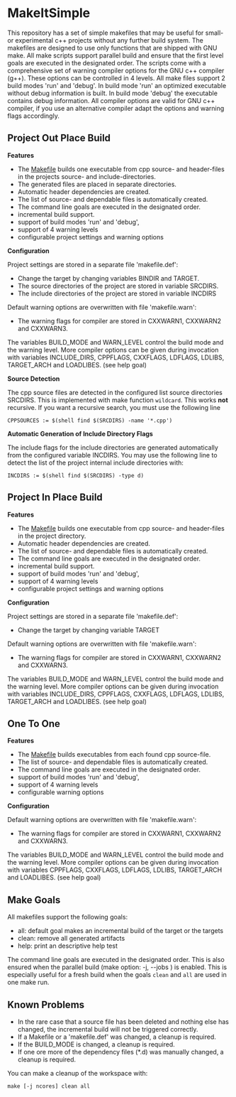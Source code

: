 # MakeItSimple

This repository has a set of simple makefiles that may be useful for small- or experimental 
c++ projects without any further build system. The makefiles are designed to use only functions that are shipped with GNU make. 
All make scripts support parallel build and ensure that the first level goals are executed in the designated order. 
The scripts come with a comprehensive set of warning compiler options for the GNU c++ compiler (g++). These options can be 
controlled in 4 levels. 
All make files support 2 build modes 'run' and 'debug'. In build mode 'run' an optimized executable without debug 
information is built. In build mode 'debug' the executable contains debug information. All compiler options are valid 
for GNU c++ compiler, if you use an alternative compiler adapt the options and warning flags accordingly.

## Project Out Place Build

**Features**

* The [Makefile](ProjectOutPlaceBuild/Makefile) builds one executable from cpp source- and header-files in the projects source- and include-directories.
* The generated files are placed in separate directories.
* Automatic header dependencies are created.
* The list of source- and dependable files is automatically created.
* The command line goals are executed in the designated order.
* incremental build support.
* support of build modes 'run' and 'debug',
* support of 4 warning levels
* configurable project settings and warning options

**Configuration**

Project settings are stored in a separate file 'makefile.def':
* Change the target by changing variables BINDIR and TARGET.
* The source directories of the project are stored in variable SRCDIRS.
* The include directories of the project are stored in variable INCDIRS

Default warning options are overwritten with file 'makefile.warn':
* The warning flags for compiler are stored in CXXWARN1, CXXWARN2 and CXXWARN3.

The variables BUILD_MODE and WARN_LEVEL control the build mode and the warning level. 
More compiler options can be given during invocation with variables INCLUDE_DIRS, CPPFLAGS, CXXFLAGS, LDFLAGS, LDLIBS,  TARGET_ARCH and LOADLIBES.
(see help goal)

**Source Detection**

The cpp source files are detected in the configured list source directories SRCDIRS. This is implemented with make function 
`wildcard`. This works **not** recursive.
If you want a recursive search, you must use the following line

`CPPSOURCES := $(shell find $(SRCDIRS) -name '*.cpp')`

**Automatic Generation of Include Directory Flags**

The include flags for the include directories are generated automatically from the configured variable INCDIRS. 
You may use the following line to detect the list of the project internal include directories with:

`INCDIRS := $(shell find $(SRCDIRS) -type d)`

## Project In Place Build

**Features**

* The [Makefile](ProjectInPlaceBuild/Makefile) builds one executable from cpp source- and header-files in the project directory.
* Automatic header dependencies are created.
* The list of source- and dependable files is automatically created.
* The command line goals are executed in the designated order.
* incremental build support.
* support of build modes 'run' and 'debug',
* support of 4 warning levels
* configurable project settings and warning options

**Configuration**

Project settings are stored in a separate file 'makefile.def':
* Change the target by changing variable TARGET

Default warning options are overwritten with file 'makefile.warn':
* The warning flags for compiler are stored in CXXWARN1, CXXWARN2 and CXXWARN3.

The variables BUILD_MODE and WARN_LEVEL control the build mode and the warning level. 
More compiler options can be given during invocation with variables INCLUDE_DIRS, CPPFLAGS, CXXFLAGS, LDFLAGS, LDLIBS, 
TARGET_ARCH and LOADLIBES.
(see help goal)

## One To One

**Features**

* The [Makefile](OneToOne/Makefile) builds executables from each found cpp source-file.
* The list of source- and dependable files is automatically created.
* The command line goals are executed in the designated order.
* support of build modes 'run' and 'debug',
* support of 4 warning levels
* configurable warning options

**Configuration**

Default warning options are overwritten with file 'makefile.warn':
* The warning flags for compiler are stored in CXXWARN1, CXXWARN2 and CXXWARN3.

The variables BUILD_MODE and WARN_LEVEL control the build mode and the warning level. 
More compiler options can be given during invocation with variables CPPFLAGS, CXXFLAGS, LDFLAGS, LDLIBS, 
TARGET_ARCH and LOADLIBES.
(see help goal)

## Make Goals

All makefiles support the following goals:
* all: default goal makes an incremental build of the target or the targets
* clean: remove all generated artifacts
* help: print an descriptive help test

The command line goals are executed in the designated order. This is also ensured when the parallel build 
(make option: -j, --jobs ) is enabled. This is especially useful for a fresh build when the goals `clean` and `all` 
are used in one make run.

## Known Problems

* In the rare case that a source file has been deleted and nothing else has changed, the incremental build 
will not be triggered correctly.
* If a Makefile or a 'makefile.def' was changed, a cleanup is required.
* If the BUILD_MODE is changed, a cleanup is required.
* If one ore more of the dependency files (*.d) was manually changed, a cleanup is required.

You can make a cleanup of the workspace with:

`make [-j ncores] clean all`
